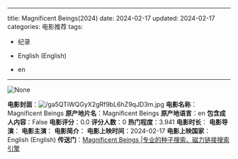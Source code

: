 
---
title: Magnificent Beings(2024)
date: 2024-02-17
updated: 2024-02-17
categories: 电影推荐
tags:

- 纪录

- English (English)
- en
---

<img src="https://image.tmdb.org/t/p/originalNone" alt="None" title="None">

**电影封面**：<img src="https://image.tmdb.org/t/p/w200/ga5QTiWQGyX2gRf9bL6hZ9qJD3m.jpg" alt="/ga5QTiWQGyX2gRf9bL6hZ9qJD3m.jpg" title="/ga5QTiWQGyX2gRf9bL6hZ9qJD3m.jpg">
**电影名称**：Magnificent Beings
**原产地片名**：Magnificent Beings
**原产地语言**：en
**包含成人内容**：False
**电影评分**：0.0
**评分人数**：0
**热门程度**：3.941
**电影时长**：
**电影导演**：
**电影主演**：
**电影简介**：
**电影上映时间**：2024-02-17
**电影上映国家**：English (English)
**传送门**：[Magnificent Beings |专业的种子搜索、磁力链接搜索引擎](https://movie.amd794.com:2083/?search=Magnificent%20Beings&ordering=&mode=match_phrase&page_size=10&page=1)

